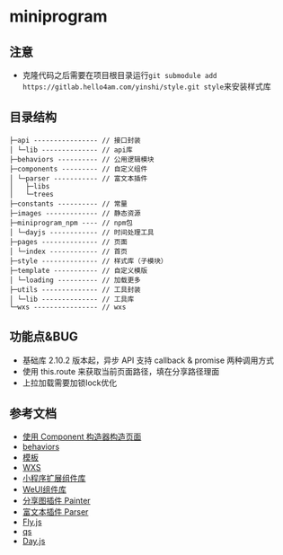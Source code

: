 # miniprogram

## 注意
- 克隆代码之后需要在项目根目录运行`git submodule add https://gitlab.hello4am.com/yinshi/style.git style`来安装样式库

## 目录结构
```
├─api ---------------- // 接口封装
│ └─lib -------------- // api库
├─behaviors ---------- // 公用逻辑模块
├─components --------- // 自定义组件
│ └─parser ----------- // 富文本插件
│   ├─libs 
│   └─trees 
├─constants ---------- // 常量
├─images ------------- // 静态资源
├─miniprogram_npm ---- // npm包
│ └─dayjs ------------ // 时间处理工具
├─pages -------------- // 页面
│ └─index ------------ // 首页
├─style -------------- // 样式库（子模块）
├─template ----------- // 自定义模版
│ └─loading ---------- // 加载更多
├─utils -------------- // 工具封装
│ └─lib -------------- // 工具库
└─wxs ---------------- // wxs
```

## 功能点&BUG
- 基础库 2.10.2 版本起，异步 API 支持 callback & promise 两种调用方式
- 使用 this.route 来获取当前页面路径，填在分享路径理面
- 上拉加载需要加锁lock优化

## 参考文档
- [使用 Component 构造器构造页面](https://developers.weixin.qq.com/miniprogram/dev/framework/custom-component/component.html)
- [behaviors](https://developers.weixin.qq.com/miniprogram/dev/framework/custom-component/behaviors.html)
- [模板](https://developers.weixin.qq.com/miniprogram/dev/reference/wxml/template.html)
- [WXS](https://developers.weixin.qq.com/miniprogram/dev/framework/view/wxs/)
- [小程序扩展组件库](https://developers.weixin.qq.com/miniprogram/dev/extended/component-plus/)
- [WeUI组件库](https://developers.weixin.qq.com/miniprogram/dev/extended/weui/)
- [分享图插件 Painter](https://github.com/Kujiale-Mobile/Painter)
- [富文本插件 Parser](https://github.com/jin-yufeng/Parser)
- [Fly.js](https://github.com/wendux/fly)
- [qs](https://github.com/ljharb/qs)
- [Day.js](https://day.js.org/zh-CN/)
